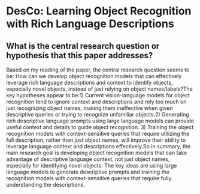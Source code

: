 # DesCo: Learning Object Recognition with Rich Language Descriptions

## What is the central research question or hypothesis that this paper addresses?

Based on my reading of the paper, the central research question seems to be: How can we develop object recognition models that can effectively leverage rich language descriptions and context to identify objects, especially novel objects, instead of just relying on object names/labels?The key hypotheses appear to be:1) Current vision-language models for object recognition tend to ignore context and descriptions and rely too much on just recognizing object names, making them ineffective when given descriptive queries or trying to recognize unfamiliar objects.2) Generating rich descriptive language prompts using large language models can provide useful context and details to guide object recognition. 3) Training the object recognition models with context-sensitive queries that require utilizing the full description, rather than just object names, will improve their ability to leverage language context and descriptions effectively.So in summary, the main research goal is developing object recognition models that can take advantage of descriptive language context, not just object names, especially for identifying novel objects. The key ideas are using large language models to generate descriptive prompts and training the recognition models with context-sensitive queries that require fully understanding the descriptions.
